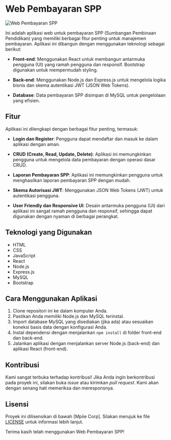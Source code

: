 # Web Pembayaran SPP

![Web Pembayaran SPP](https://lh3.googleusercontent.com/drive-viewer/AITFw-wvqKQny2pNsBNRRWW6qIPFdvszBk3UFeFcsEVD0db9yiEyJ2Evh7YCoAe9jIIimeAn_0-qu5nZA5d8W5ShzKBHCHpA=s1600)

Ini adalah aplikasi web untuk pembayaran SPP (Sumbangan Pembinaan Pendidikan) yang memiliki berbagai fitur penting untuk manajemen pembayaran. Aplikasi ini dibangun dengan menggunakan teknologi sebagai berikut:

- **Front-end**: Menggunakan React untuk membangun antarmuka pengguna (UI) yang ramah pengguna dan responsif. Bootstrap digunakan untuk mempermudah styling.

- **Back-end**: Menggunakan Node.js dan Express.js untuk mengelola logika bisnis dan skema autentikasi JWT (JSON Web Tokens).

- **Database**: Data pembayaran SPP disimpan di MySQL untuk pengelolaan yang efisien.

## Fitur

Aplikasi ini dilengkapi dengan berbagai fitur penting, termasuk:

- **Login dan Register**: Pengguna dapat mendaftar dan masuk ke dalam aplikasi dengan aman.

- **CRUD (Create, Read, Update, Delete)**: Aplikasi ini memungkinkan pengguna untuk mengelola data pembayaran dengan operasi dasar CRUD.

- **Laporan Pembayaran SPP**: Aplikasi ini memungkinkan pengguna untuk menghasilkan laporan pembayaran SPP dengan mudah.

- **Skema Autorisasi JWT**: Menggunakan JSON Web Tokens (JWT) untuk autentikasi pengguna.

- **User Friendly dan Responsive UI**: Desain antarmuka pengguna (UI) dari aplikasi ini sangat ramah pengguna dan responsif, sehingga dapat digunakan dengan nyaman di berbagai perangkat.

## Teknologi yang Digunakan

- HTML
- CSS
- JavaScript
- React
- Node.js
- Express.js
- MySQL
- Bootstrap

## Cara Menggunakan Aplikasi

1. Clone repositori ini ke dalam komputer Anda.
2. Pastikan Anda memiliki Node.js dan MySQL terinstal.
3. Import database MySQL yang disediakan (jika ada) atau sesuaikan koneksi basis data dengan konfigurasi Anda.
4. Instal dependensi dengan menjalankan `npm install` di folder front-end dan back-end.
5. Jalankan aplikasi dengan menjalankan server Node.js (back-end) dan aplikasi React (front-end).

## Kontribusi

Kami sangat terbuka terhadap kontribusi! Jika Anda ingin berkontribusi pada proyek ini, silakan buka *issue* atau kirimkan *pull request*. Kami akan dengan senang hati memeriksa dan meresponsnya.

## Lisensi

Proyek ini dilisensikan di bawah [Mpiie Corp]. Silakan merujuk ke file [LICENSE](LICENSE) untuk informasi lebih lanjut.

Terima kasih telah menggunakan Web Pembayaran SPP!

